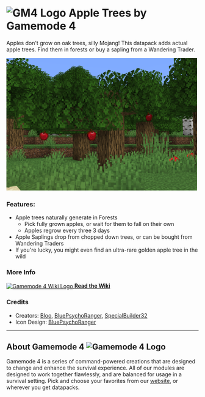 # <img src="https://raw.githubusercontent.com/Gamemode4Dev/GM4_Datapacks/master/base/images/gm4_logo.png" alt="GM4 Logo" width="32" /> Apple Trees by Gamemode 4<!--$pmc:delete-->

Apples don't grow on oak trees, silly Mojang! This datapack adds actual apple trees. Find them in forests or buy a sapling from a Wandering Trader.

<img src="https://raw.githubusercontent.com/Gamemode4Dev/GM4_Datapacks/master/gm4_apple_trees/images/apple_tree.png" alt="Apple Tree in a Forest" width="500"/> <!--$modrinth:replaceWithVideo--> <!--$pmc:delete-->

### Features:
- Apple trees naturally generate in Forests
    - Pick fully grown apples, or wait for them to fall on their own
    - Apples regrow every three 3 days
- Apple Saplings drop from chopped down trees, or can be bought from Wandering Traders
- If you're lucky, you might even find an ultra-rare golden apple tree in the wild

### More Info
[<img src="https://raw.githubusercontent.com/Gamemode4Dev/GM4_Datapacks/master/base/images/gm4_wiki_logo.png" alt="Gamemode 4 Wiki Logo" width="40" align="center"/> **Read the Wiki**](https://wiki.gm4.co/wiki/Apple_Trees)

### Credits
- Creators: [Bloo](https://twitter.com/Bloo_dev), [BluePsychoRanger](https://twitter.com/BluPsychoRanger), [SpecialBuilder32](https://twitter.com/SpecialBuilder)
- Icon Design: [BluePsychoRanger](https://twitter.com/BluPsychoRanger)

---
## About Gamemode 4 <img src="https://raw.githubusercontent.com/Gamemode4Dev/GM4_Datapacks/master/base/images/gm4_logo.png" alt="Gamemode 4 Logo" width="20"/>
Gamemode 4 is a series of command-powered creations that are designed to change and enhance the survival experience. All of our modules are designed to work together flawlessly, and are balanced for usage in a survival setting. Pick and choose your favorites from our [website](https://gm4.co), or wherever you get datapacks.